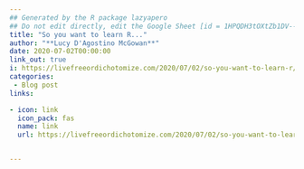 ```yaml
---
## Generated by the R package lazyapero
## Do not edit directly, edit the Google Sheet [id = 1HPQDH3tOXtZb1DV--8wR9CKAzUz5aywWc2vM3OQ5SrU]
title: "So you want to learn R..."
author: "**Lucy D'Agostino McGowan**"
date: 2020-07-02T00:00:00
link_out: true
i: https://livefreeordichotomize.com/2020/07/02/so-you-want-to-learn-r/
categories:
 - Blog post
links:

- icon: link
  icon_pack: fas
  name: link
  url: https://livefreeordichotomize.com/2020/07/02/so-you-want-to-learn-r/


---
```




